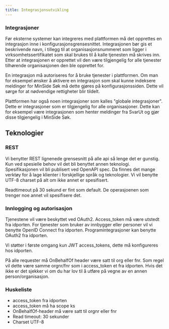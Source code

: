 ```yaml
---
title: Integrasjonsutvikling
---
```


### Integrasjoner
Før eksterne systemer kan integreres med plattformen må det opprettes en integrasjon inne i konfigurasjonsgrensesnittet.
Integrasjonen bør gis et beskrivende navn, i tillegg til at organisasjonsnummeret som ligger i virksomhetssertifikatet som
skal brukes til å kalle tjenesten må skrives inn. Etter at integrasjonen er opprettet vil den være tilgjengelig for alle 
tjenester tilhørende organisasjonen den ble opprettet for.

En integrasjon må autoriseres for å bruke tjenester i plattformen. Om man for eksempel ønsker å aktivere en integrasjon
som skal kunne indeksere meldinger for MinSide Søk må dette gjøres på konfigurasjonssiden. Dette vil sørge for at 
nødvendige rettigheter blir tildelt.

Plattformen har også noen integrasjoner som kalles "globale integrasjoner". Dette er integrasjoner som er tilgjengelig for
alle organisasjoner. Dette kan for eksempel være integrasjonen som henter meldinger fra SvarUt og gjør disse tilgjengelig 
i MinSide Søk.

## Teknologier

### REST
Vi benytter REST lignenede grensesnitt på alle api så lenge det er gunstig. Kun ved spesielle behov vil det bli benyttet 
annen teknologi. Spesifikasjonen vil bli publisert ved OpenAPI spec. Da finnes det mange verktøy for å lage klienter i 
forskjellige språk og teknologier. Vi vil benytte UTF-8 charset på alt om ikke annet er spesifisert.

Readtimeout på 30 sekund er fint som default. De operasjoenen som trenger noe annet vil spesifisere det.

### Innlogging og autorisasjon
Tjenestene vil være beskyttet ved OAuth2. Access_token må være utstedt fra idporten. For tjenester som bruker av 
innbygger eller personer vil vi benytte OpenID Connect fra idporten. Programintegrasjoner kan benytte OAuth2 fra idporten. 

Vi støtter i første omgang kun JWT access_tokens, dette må konfigureres hos idporten.

På alle requester må OnBehalfOf header være satt til org eller fnr. Som regel vil dette være samme orgnr/fnr som i 
access_token et fra idporten. Hvis det ikke er det sjekker vi om du har lov til å utføre på vegne av en annen 
person/organisasjon.

### Huskeliste
* access_token fra idporten
* access_token må ha scope ks
* OnBehalfOf-header må være satt til orgnr eller fnr
* Read timeout: 30 sekunder
* Charset UTF-8

